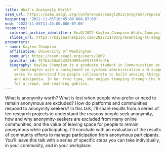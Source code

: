 ```yaml
---
title: What's Anonymity Worth?
osem_url: https://osem.seagl.org/conferences/seagl2022/program/proposals/901
beginning: '2022-11-05T10:45:00.000-07:00'
end: '2022-11-05T11:15:00.000-07:00'
resources:
  internet_archive_identifier: SeaGL2022-Kaylea_Champion-Whats_Anonymity_Worth
  slides_url: https://kayleachampion.com/2022/11/03/presenting-at-seagl-2022/
presenters:
- name: Kaylea Champion
  affiliation: University of Washington
  osem_url: https://osem.seagl.org/users/1069
  gravatar_id: 917b3a38a024326d995eb551559fedfb
  biography: Kaylea Champion is a graduate student in Communication at the University
    of Washington with a background in systems administration and support. Her research
    seeks to understand how people collaborate to build amazing things, like GNU/Linux
    and Wikipedia. In her free time, she enjoys tromping through the hills, cooking
    for a crowd, and smashing goblins.
---
```


What is anonymity worth? What is lost when people who prefer or need to remain anonymous are excluded? How do platforms and communities respond to anonymity seekers? In this talk, I'll share results from a series of ten research projects to understand the reasons people seek anonymity, how and why anonymity-seekers are excluded from many online communities, and the value of leaving space for people to remain anonymous while participating. I'll conclude with an evaluation of the results of community efforts to manage participation from anonymous participants. You'll leave this talk with a series of specific steps you can take individually, in your community, and in your workplace.
